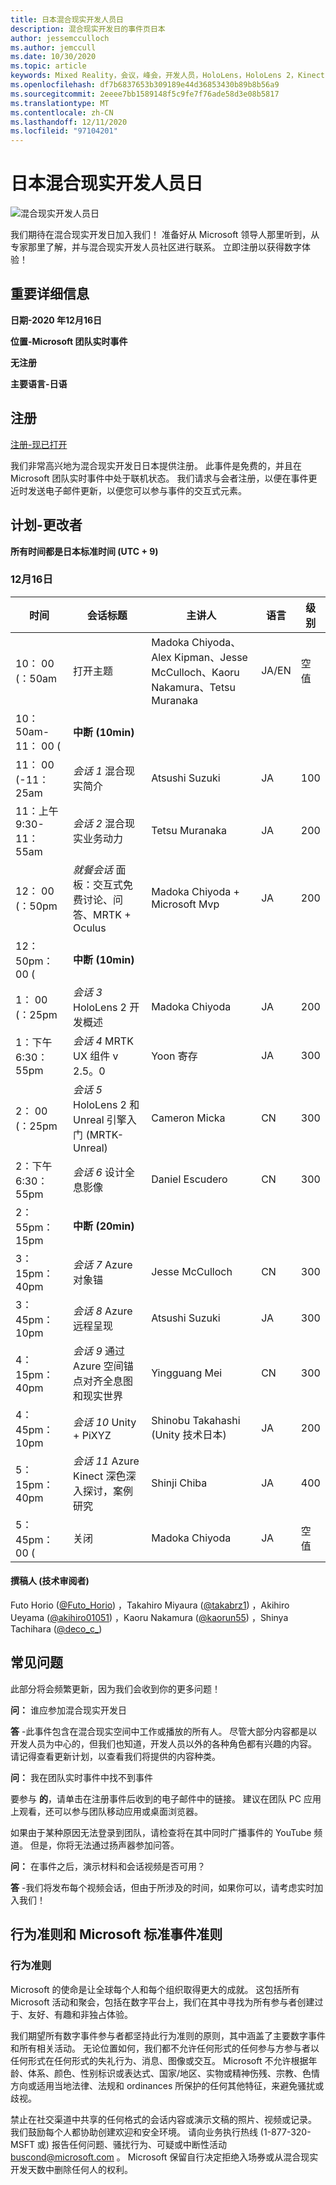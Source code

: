 ```yaml
---
title: 日本混合现实开发人员日
description: 混合现实开发日的事件页日本
author: jessemcculloch
ms.author: jemccull
ms.date: 10/30/2020
ms.topic: article
keywords: Mixed Reality，会议，峰会，开发人员，HoloLens，HoloLens 2，Kinect
ms.openlocfilehash: df7b6837653b309189e44d36853430b89b8b56a9
ms.sourcegitcommit: 2eeee7bb1589148f5c9fe7f76ade58d3e08b5817
ms.translationtype: MT
ms.contentlocale: zh-CN
ms.lasthandoff: 12/11/2020
ms.locfileid: "97104201"
---
```

# <a name="mixed-reality-dev-days-japan"></a>日本混合现实开发人员日

![混合现实开发人员日](images/MRDD/MRDevDaysJapanBanner.png)

我们期待在混合现实开发日加入我们！ 准备好从 Microsoft 领导人那里听到，从专家那里了解，并与混合现实开发人员社区进行联系。 立即注册以获得数字体验！

## <a name="important-details"></a>重要详细信息

**日期-2020 年12月16日**

**位置-Microsoft 团队实时事件**

**无注册**

**主要语言-日语**

## <a name="registration"></a>注册

[注册-现已打开](https://mixedrealityprod.microsoftcrmportals.com/event/sessions?id=MR_Dev_Days_Japan864059683)

我们非常高兴地为混合现实开发日日本提供注册。  此事件是免费的，并且在 Microsoft 团队实时事件中处于联机状态。  我们请求与会者注册，以便在事件更近时发送电子邮件更新，以便您可以参与事件的交互式元素。

## <a name="schedule---subject-to-change"></a>计划-更改者

**所有时间都是日本标准时间 (UTC + 9)** 



### <a name="december-16th"></a>12月16日
|**时间**|**会话标题**|**主讲人**|**语言**|**级别**|
|---------|---------|---------|---------|---------|
|10： 00 (：50am|打开主题|Madoka Chiyoda、Alex Kipman、Jesse McCulloch、Kaoru Nakamura、Tetsu Muranaka|JA/EN|空值|
|10： 50am-11： 00 (|**中断 (10min)**||||
|11： 00 (-11：25am|*会话 1* 混合现实简介|Atsushi Suzuki|JA|100|
|11：上午 9:30-11：55am|*会话 2* 混合现实业务动力|Tetsu Muranaka|JA|200|
|12： 00 (：50pm|*就餐会话* 面板：交互式免费讨论、问答、MRTK + Oculus|Madoka Chiyoda + Microsoft Mvp|JA|200|
|12：50pm： 00 (|**中断 (10min)**||||
|1： 00 (：25pm|*会话 3* HoloLens 2 开发概述|Madoka Chiyoda|JA|200|
|1：下午6:30：55pm|*会话 4* MRTK UX 组件 v 2.5。0|Yoon 寄存|JA|300|
|2： 00 (：25pm|*会话 5* HoloLens 2 和 Unreal 引擎入门 (MRTK-Unreal) |Cameron Micka|CN|300|
|2：下午6:30：55pm|*会话 6* 设计全息影像|Daniel Escudero|CN|300|
|2：55pm：15pm|**中断 (20min)**||||
|3：15pm：40pm|*会话 7* Azure 对象锚|Jesse McCulloch|CN|300|
|3：45pm：10pm|*会话 8* Azure 远程呈现|Atsushi Suzuki|JA|300|
|4：15pm：40pm|*会话 9* 通过 Azure 空间锚点对齐全息图和现实世界|Yingguang Mei|CN|300|
|4：45pm：10pm|*会话 10* Unity + PiXYZ|Shinobu Takahashi (Unity 技术日本) |JA|200|
|5：15pm：40pm|*会话 11* Azure Kinect 深色深入探讨，案例研究|Shinji Chiba|JA|400|
|5：45pm： 00 (|关闭|Madoka Chiyoda|JA|空值|

#### <a name="contributors-technical-reviewers-for-the-subtitles"></a>撰稿人 (技术审阅者) 

Futo Horio ([@Futo_Horio](https://twitter.com/Futo_Horio)) ，Takahiro Miyaura ([@takabrz1](https://twitter.com/takabrz1)) ，Akihiro Ueyama ([@akihiro01051](https://twitter.com/akihiro01051)) ，Kaoru Nakamura ([@kaorun55](https://twitter.com/kaorun55)) ，Shinya Tachihara ([@deco_c_](https://twitter.com/deco_c_)) 

## <a name="frequently-asked-questions"></a>常见问题
此部分将会频繁更新，因为我们会收到你的更多问题！

**问：** 谁应参加混合现实开发日

**答** -此事件包含在混合现实空间中工作或播放的所有人。 尽管大部分内容都是以开发人员为中心的，但我们也知道，开发人员以外的各种角色都有兴趣的内容。 请记得查看更新计划，以查看我们将提供的内容种类。  

**问：** 我在团队实时事件中找不到事件

要参与 **的**，请单击在注册事件后收到的电子邮件中的链接。 建议在团队 PC 应用上观看，还可以参与团队移动应用或桌面浏览器。

如果由于某种原因无法登录到团队，请检查将在其中同时广播事件的 YouTube 频道。 但是，你将无法通过扬声器参加问答。

**问：** 在事件之后，演示材料和会话视频是否可用？

**答** -我们将发布每个视频会话，但由于所涉及的时间，如果你可以，请考虑实时加入我们！

<!--  
**Q** -  
**A** -  
  
**Q** -  
**A** -  
  
**Q** -  
**A** -  
-->

## <a name="code-of-conduct-and-microsoft-standard-event-guidelines"></a>行为准则和 Microsoft 标准事件准则

### <a name="code-of-conduct"></a>行为准则 

Microsoft 的使命是让全球每个人和每个组织取得更大的成就。 这包括所有 Microsoft 活动和聚会，包括在数字平台上，我们在其中寻找为所有参与者创建过于、友好、有趣和非独占体验。

我们期望所有数字事件参与者都坚持此行为准则的原则，其中涵盖了主要数字事件和所有相关活动。 无论位置如何，我们都不允许任何形式的任何参与方参与者以任何形式在任何形式的失礼行为、消息、图像或交互。 Microsoft 不允许根据年龄、体系、颜色、性别标识或表达式、国家/地区、实物或精神伤残、宗教、色情方向或适用当地法律、法规和 ordinances 所保护的任何其他特征，来避免骚扰或歧视。  

禁止在社交渠道中共享的任何格式的会话内容或演示文稿的照片、视频或记录。 我们鼓励每个人都协助创建欢迎和安全环境。 请向业务执行热线 (1-877-320-MSFT 或) 报告任何问题、骚扰行为、可疑或中断性活动 [buscond@microsoft.com](mailto:buscond@microsoft.com) 。 Microsoft 保留自行决定拒绝入场券或从混合现实开发天数中删除任何人的权利。 
